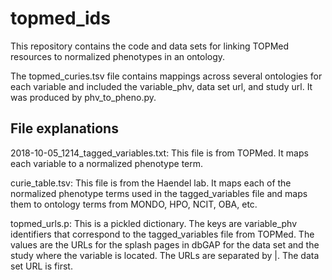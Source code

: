 # topmed_ids

This repository contains the code and data sets for linking TOPMed resources to normalized phenotypes in an ontology.

The topmed_curies.tsv file contains mappings across several ontologies for each variable and included the variable_phv, data set url, and study url. It was produced by phv_to_pheno.py.

## File explanations

2018-10-05_1214_tagged_variables.txt: This file is from TOPMed. It maps each variable to a normalized phenotype term.

curie_table.tsv: This file is from the Haendel lab. It maps each of the normalized phenotype terms used in the tagged_variables file and maps them to ontology terms from MONDO, HPO, NCIT, OBA, etc.

topmed_urls.p: This is a pickled dictionary. The keys are variable_phv identifiers that correspond to the tagged_variables file from TOPMed. The values are the URLs for the splash pages in dbGAP for the data set and the study where the variable is located. The URLs are separated by |. The data set URL is first.
